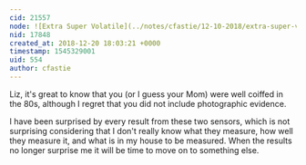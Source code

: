 ```yaml
---
cid: 21557
node: ![Extra Super Volatile](../notes/cfastie/12-10-2018/extra-super-volatile)
nid: 17848
created_at: 2018-12-20 18:03:21 +0000
timestamp: 1545329001
uid: 554
author: cfastie
---
```


Liz, it's great to know that you (or I guess your Mom) were well coiffed in the 80s, although I regret that you did not include photographic evidence.

I have been surprised by every result from these two sensors, which is not surprising considering that I don't really know what they measure, how well they measure it, and what is in my house to be measured. When the results no longer surprise me it will be time to move on to something else.